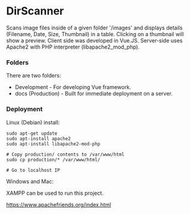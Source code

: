# DirScanner

Scans image files inside of a given folder '/images' and displays details  (Filename, Date, Size, Thumbnail) in a table. Clicking on a thumbnail will show a preview. Client side was developed in Vue.JS. Server-side uses Apache2 with PHP interpreter (libapache2_mod_php). 



### Folders

There are two folders:

- Development - For developing Vue framework.
- docs (Production) - Built for immediate deployment on a server.



### Deployment

Linux (Debian) install:

```
sudo apt-get update
sudo apt-install apache2
sudo apt-install libapache2-mod-php

# Copy production/ contents to /var/www/html
sudo cp production/* /var/www/html/

# Go to localhost IP
```

Windows and Mac:

XAMPP can be used to run this project.

https://www.apachefriends.org/index.html
